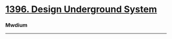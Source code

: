 # [1396. Design Underground System](https://leetcode.com/problems/design-underground-system/)
### Mwdium
---
